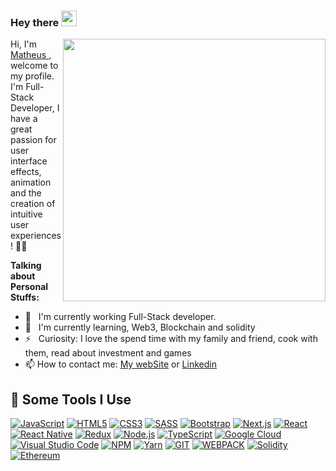 ### Hey there  <img src="https://media.giphy.com/media/hvRJCLFzcasrR4ia7z/giphy.gif" width="25px">

<p align="left">
<img align="right" src="https://64.media.tumblr.com/c5d68e3f92b74f875e9eaa71e7afaf72/tumblr_pk86uikJgM1rhk4rn_400.gifv" width="420"/>

Hi, I'm [Matheus ](https://www.instagram.com/matheus__silva98/), welcome to my profile. I'm Full-Stack Developer, I have a great passion for user interface effects, animation and the creation of intuitive user experiences! 🚀🚀
</p>


**Talking about Personal Stuffs:**

- 🔭   &nbsp; I'm currently working Full-Stack developer. 
- 🌱   &nbsp; I'm currently learning, Web3, Blockchain and solidity
- ⚡  &nbsp; Curiosity: I love the spend time with my family and friend, cook with them, read about investment and games
- 📫  How to contact me:  [My webSite](https://matheusdeveloper.com/) or [Linkedin](https://www.linkedin.com/in/matheus-silva-064472157/)




<h2>🚀 Some Tools I Use</h2>

[![JavaScript](https://img.shields.io/badge/JavaScript-323330?style=for-the-badge&logo=javascript&logoColor=F7DF1E)](https://www.javascript.com/)
[![HTML5](https://img.shields.io/badge/HTML5-E34F26?style=for-the-badge&logo=html5&logoColor=white)](https://developer.mozilla.org/pt-BR/docs/Web/Guide/HTML/HTML5)
[![CSS3](https://img.shields.io/badge/CSS3-1572B6?style=for-the-badge&logo=css3&logoColor=white)](https://developer.mozilla.org/pt-BR/docs/Web/CSS)
[![SASS](https://img.shields.io/badge/SASS-BF4080?style=for-the-badge&logo=sass&logoColor=white)](https://sass-lang.com/)
[![Bootstrap](https://img.shields.io/badge/Bootstrap-563D7C?style=for-the-badge&logo=bootstrap&logoColor=white)](https://getbootstrap.com/)
[![Next.js](https://img.shields.io/badge/next.js-000000?style=for-the-badge&logo=next.js&logoColor=white)](https://nextjs.org/)
[![React](https://img.shields.io/badge/React-20232A?style=for-the-badge&logo=react&logoColor=61DAFB)](https://pt-br.reactjs.org/)
[![React Native](https://img.shields.io/badge/React_Native-20232A?style=for-the-badge&logo=react&logoColor=61DAFB)](https://reactnative.dev/)
[![Redux](https://img.shields.io/badge/Redux-593D88?style=for-the-badge&logo=redux&logoColor=white)](https://redux.js.org/)
[![Node.js](https://img.shields.io/badge/Node.js-43853D?style=for-the-badge&logo=node.js&logoColor=white)](https://nodejs.org/en/)
[![TypeScript](https://img.shields.io/badge/TypeScript-007ACC?style=for-the-badge&logo=typescript&logoColor=white)](https://www.typescriptlang.org/)
[![Google Cloud](https://img.shields.io/badge/Google_Cloud-4285F4?style=for-the-badge&logo=google-cloud&logoColor=white)](https://cloud.google.com/)
[![Visual Studio Code](https://img.shields.io/badge/Visual_Studio_Code-0078D4?style=for-the-badge&logo=visual%20studio%20code&logoColor=white)](https://code.visualstudio.com/)
[![NPM](https://img.shields.io/badge/npm-CB3837?style=for-the-badge&logo=npm&logoColor=white)](https://www.npmjs.com/)
[![Yarn](https://img.shields.io/badge/Yarn-2C8EBB?style=for-the-badge&logo=yarn&logoColor=white)](https://yarnpkg.com/)
[![GIT](https://img.shields.io/badge/Git-F05032?style=for-the-badge&logo=git&logoColor=white)](https://git-scm.com/)
[![WEBPACK](https://img.shields.io/badge/webpack-69a8ee?style=for-the-badge&logo=webpack&logoColor=white)](https://git-scm.com/)
[![Solidity](https://img.shields.io/badge/-Solidity-BAC9F9?style=for-the-badge&logo=Solidity&logoColor=363636)](https://pt-br.reactjs.org/)
[![Ethereum](https://img.shields.io/badge/Ethereum-lightgrey?style=for-the-badge&logo=ethereum&logoColor=black)](https://pt-br.reactjs.org/)

</p>

